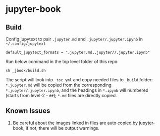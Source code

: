 # jupyter-book
## Build
Config jupytext to pair `.jupyter.md` and `.jupyter/.jupyter.ipynb` in `~/.config/jupytext`

```
default_jupytext_formats = ".jupyter.md,.jupyter//.jupyter.ipynb"
```

Run below command in the top level folder of this repo
```
sh _jbook/build.sh
```
The script will look into `_toc.yml` and copy needed files to `_build` folder: `*.jupyter.md` will be copied from the corresponding `*.jupyter/.jupyter.ipynb`, and the headings in `*.ipynb` will numbered (starts from level-2 - `##`); `*.md` files are directly copied.

## Known Issues
1. Be careful about the images linked in files are auto copied by jupyter-book, if not, there will be output warnings.

